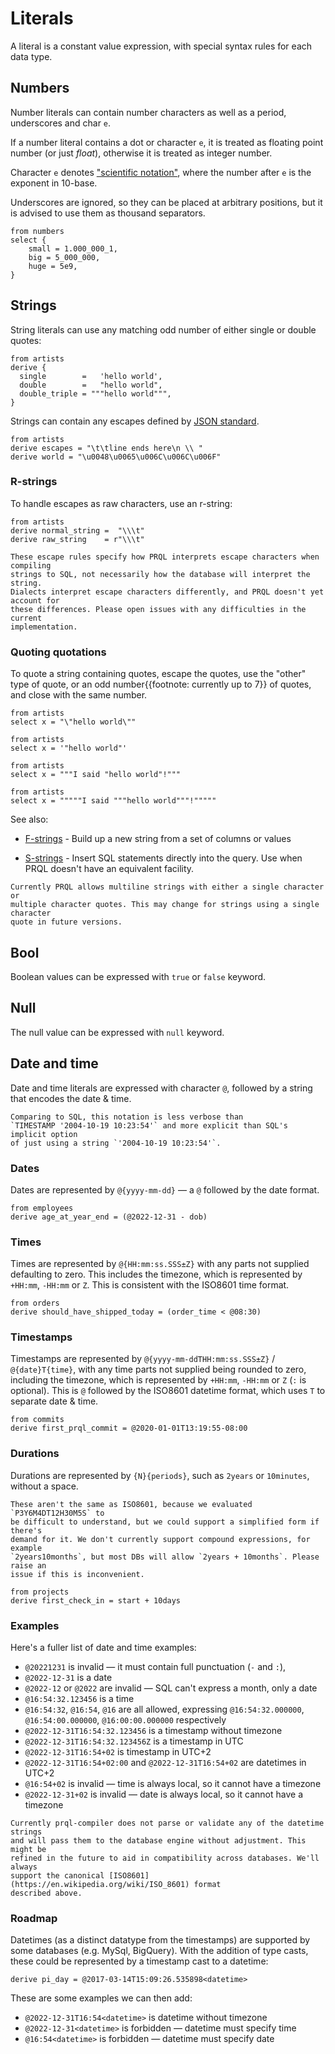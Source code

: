 # Literals

A literal is a constant value expression, with special syntax rules for each
data type.

## Numbers

Number literals can contain number characters as well as a period, underscores
and char `e`.

If a number literal contains a dot or character `e`, it is treated as floating
point number (or just _float_), otherwise it is treated as integer number.

Character `e` denotes
["scientific notation"](https://en.wikipedia.org/wiki/Scientific_notation),
where the number after `e` is the exponent in 10-base.

Underscores are ignored, so they can be placed at arbitrary positions, but it is
advised to use them as thousand separators.

```prql
from numbers
select {
    small = 1.000_000_1,
    big = 5_000_000,
    huge = 5e9,
}
```

## Strings

String literals can use any matching odd number of either single or double
quotes:

```prql
from artists
derive {
  single        =   'hello world',
  double        =   "hello world",
  double_triple = """hello world""",
}
```

Strings can contain any escapes defined by
[JSON standard](https://www.ecma-international.org/publications-and-standards/standards/ecma-404/).

```prql
from artists
derive escapes = "\t\tline ends here\n \\ "
derive world = "\u0048\u0065\u006C\u006C\u006F"
```

### R-strings

To handle escapes as raw characters, use an r-string:

```prql
from artists
derive normal_string =  "\\\t"
derive raw_string    = r"\\\t"
```

```admonish note
These escape rules specify how PRQL interprets escape characters when compiling
strings to SQL, not necessarily how the database will interpret the string.
Dialects interpret escape characters differently, and PRQL doesn't yet account for
these differences. Please open issues with any difficulties in the current
implementation.
```

### Quoting quotations

To quote a string containing quotes, escape the quotes, use the "other" type of
quote, or an odd number{{footnote: currently up to 7}} of quotes, and close with
the same number.

```prql
from artists
select x = "\"hello world\""
```

```prql
from artists
select x = '"hello world"'
```

```prql
from artists
select x = """I said "hello world"!"""
```

```prql
from artists
select x = """""I said """hello world"""!"""""
```

See also:

- [F-strings](./f-strings.md) - Build up a new string from a set of columns or
  values

- [S-strings](./s-strings.md) - Insert SQL statements directly into the query.
  Use when PRQL doesn't have an equivalent facility.

```admonish warning
Currently PRQL allows multiline strings with either a single character or
multiple character quotes. This may change for strings using a single character
quote in future versions.
```

## Bool

Boolean values can be expressed with `true` or `false` keyword.

## Null

The null value can be expressed with `null` keyword.

## Date and time

Date and time literals are expressed with character `@`, followed by a string
that encodes the date & time.

```admonish note
Comparing to SQL, this notation is less verbose than
`TIMESTAMP '2004-10-19 10:23:54'` and more explicit than SQL's implicit option
of just using a string `'2004-10-19 10:23:54'`.
```

### Dates

Dates are represented by `@{yyyy-mm-dd}` — a `@` followed by the date format.

```prql
from employees
derive age_at_year_end = (@2022-12-31 - dob)
```

### Times

Times are represented by `@{HH:mm:ss.SSS±Z}` with any parts not supplied
defaulting to zero. This includes the timezone, which is represented by
`+HH:mm`, `-HH:mm` or `Z`. This is consistent with the ISO8601 time format.

```prql
from orders
derive should_have_shipped_today = (order_time < @08:30)
```

### Timestamps

Timestamps are represented by `@{yyyy-mm-ddTHH:mm:ss.SSS±Z}` / `@{date}T{time}`,
with any time parts not supplied being rounded to zero, including the timezone,
which is represented by `+HH:mm`, `-HH:mm` or `Z` (`:` is optional). This is `@`
followed by the ISO8601 datetime format, which uses `T` to separate date & time.

```prql
from commits
derive first_prql_commit = @2020-01-01T13:19:55-08:00
```

### Durations

Durations are represented by `{N}{periods}`, such as `2years` or `10minutes`,
without a space.

```admonish note
These aren't the same as ISO8601, because we evaluated `P3Y6M4DT12H30M5S` to
be difficult to understand, but we could support a simplified form if there's
demand for it. We don't currently support compound expressions, for example
`2years10months`, but most DBs will allow `2years + 10months`. Please raise an
issue if this is inconvenient.
```

```prql
from projects
derive first_check_in = start + 10days
```

### Examples

Here's a fuller list of date and time examples:

- `@20221231` is invalid — it must contain full punctuation (`-` and `:`),
- `@2022-12-31` is a date
- `@2022-12` or `@2022` are invalid — SQL can't express a month, only a date
- `@16:54:32.123456` is a time
- `@16:54:32`, `@16:54`, `@16` are all allowed, expressing `@16:54:32.000000`,
  `@16:54:00.000000`, `@16:00:00.000000` respectively
- `@2022-12-31T16:54:32.123456` is a timestamp without timezone
- `@2022-12-31T16:54:32.123456Z` is a timestamp in UTC
- `@2022-12-31T16:54+02` is timestamp in UTC+2
- `@2022-12-31T16:54+02:00` and `@2022-12-31T16:54+02` are datetimes in UTC+2
- `@16:54+02` is invalid — time is always local, so it cannot have a timezone
- `@2022-12-31+02` is invalid — date is always local, so it cannot have a
  timezone

```admonish note
Currently prql-compiler does not parse or validate any of the datetime strings
and will pass them to the database engine without adjustment. This might be
refined in the future to aid in compatibility across databases. We'll always
support the canonical [ISO8601](https://en.wikipedia.org/wiki/ISO_8601) format
described above.
```

### Roadmap

Datetimes (as a distinct datatype from the timestamps) are supported by some
databases (e.g. MySql, BigQuery). With the addition of type casts, these could
be represented by a timestamp cast to a datetime:

```prql no-eval
derive pi_day = @2017-03-14T15:09:26.535898<datetime>
```

These are some examples we can then add:

- `@2022-12-31T16:54<datetime>` is datetime without timezone
- `@2022-12-31<datetime>` is forbidden — datetime must specify time
- `@16:54<datetime>` is forbidden — datetime must specify date
